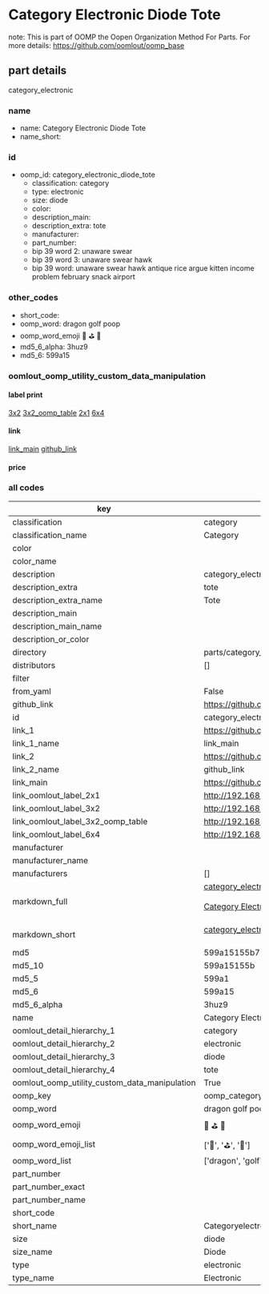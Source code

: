 # Category Electronic Diode Tote  

note: This is part of OOMP the Oopen Organization Method For Parts. For more details: https://github.com/oomlout/oomp_base

##  part details



category_electronic

### name
* name: Category Electronic Diode Tote
* name_short: 
### id
* oomp_id: category_electronic_diode_tote
  * classification: category
  * type: electronic
  * size: diode
  * color: 
  * description_main: 
  * description_extra: tote
  * manufacturer: 
  * part_number: 
  * bip 39 word 2: unaware swear
  * bip 39 word 3: unaware swear hawk
  * bip 39 word: unaware swear hawk antique rice argue kitten income problem february snack airport

### other_codes
* short_code: 
* oomp_word: dragon golf poop
* oomp_word_emoji :dragon: :golf: :poop:
* md5_6_alpha: 3huz9
* md5_6: 599a15






### oomlout_oomp_utility_custom_data_manipulation
#### label print
[3x2](http://192.168.1.245:1112/?label=oomp%203huz9)
[3x2_oomp_table](http://192.168.1.107:1112/?label=oomp%203huz9)
[2x1](http://192.168.1.242:1112/?label=oomp%203huz9)
[6x4](http://192.168.1.55:1112/?label=oomp%203huz9)    

#### link

[link_main](https://github.com/oomlout/oomlout_oomp_current_version_messy/tree/main/parts/category_electronic_diode_tote) [github_link](https://github.com/oomlout/oomlout_oomp_part_src/tree/main/parts/category_electronic_diode_tote)                             

#### price







### all codes 
| key | value |  
| --- | --- |  
| classification | category |  
| classification_name | Category |  
| color |  |  
| color_name |  |  
| description | category_electronic |  
| description_extra | tote |  
| description_extra_name | Tote |  
| description_main |  |  
| description_main_name |  |  
| description_or_color |   |  
| directory | parts/category_electronic_diode_tote |  
| distributors | [] |  
| filter |  |  
| from_yaml | False |  
| github_link | https://github.com/oomlout/oomlout_oomp_part_src/tree/main/parts/category_electronic_diode_tote |  
| id | category_electronic_diode_tote |  
| link_1 | https://github.com/oomlout/oomlout_oomp_current_version_messy/tree/main/parts/category_electronic_diode_tote |  
| link_1_name | link_main |  
| link_2 | https://github.com/oomlout/oomlout_oomp_part_src/tree/main/parts/category_electronic_diode_tote |  
| link_2_name | github_link |  
| link_main | https://github.com/oomlout/oomlout_oomp_current_version_messy/tree/main/parts/category_electronic_diode_tote |  
| link_oomlout_label_2x1 | http://192.168.1.242:1112/?label=oomp%203huz9 |  
| link_oomlout_label_3x2 | http://192.168.1.245:1112/?label=oomp%203huz9 |  
| link_oomlout_label_3x2_oomp_table | http://192.168.1.107:1112/?label=oomp%203huz9 |  
| link_oomlout_label_6x4 | http://192.168.1.55:1112/?label=oomp%203huz9 |  
| manufacturer |  |  
| manufacturer_name |  |  
| manufacturers | [] |  
| markdown_full | [category_electronic_diode_tote](https://github.com/oomlout/oomlout_oomp_current_version_messy/tree/main/parts/category_electronic_diode_tote)<br>[](https://github.com/oomlout/oomlout_oomp_current_version_messy/tree/main/parts/category_electronic_diode_tote)<br>[Category Electronic Diode Tote](https://github.com/oomlout/oomlout_oomp_current_version_messy/tree/main/parts/category_electronic_diode_tote)<br><br> |  
| markdown_short | [category_electronic_diode_tote](https://github.com/oomlout/oomlout_oomp_current_version_messy/tree/main/parts/category_electronic_diode_tote)<br><br> |  
| md5 | 599a15155b728f682e5c909ed3b6e763 |  
| md5_10 | 599a15155b |  
| md5_5 | 599a1 |  
| md5_6 | 599a15 |  
| md5_6_alpha | 3huz9 |  
| name | Category Electronic Diode Tote |  
| oomlout_detail_hierarchy_1 | category |  
| oomlout_detail_hierarchy_2 | electronic |  
| oomlout_detail_hierarchy_3 | diode |  
| oomlout_detail_hierarchy_4 | tote |  
| oomlout_oomp_utility_custom_data_manipulation | True |  
| oomp_key | oomp_category_electronic_diode_tote |  
| oomp_word | dragon golf poop |  
| oomp_word_emoji | :dragon: :golf: :poop: |  
| oomp_word_emoji_list | [':dragon:', ':golf:', ':poop:'] |  
| oomp_word_list | ['dragon', 'golf', 'poop'] |  
| part_number |  |  
| part_number_exact |  |  
| part_number_name |  |  
| short_code |  |  
| short_name | Categoryelectronic |  
| size | diode |  
| size_name | Diode |  
| type | electronic |  
| type_name | Electronic |  
